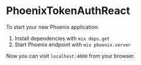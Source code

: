 # PhoenixTokenAuthReact

To start your new Phoenix application:

1. Install dependencies with `mix deps.get`
2. Start Phoenix endpoint with `mix phoenix.server`

Now you can visit `localhost:4000` from your browser.
